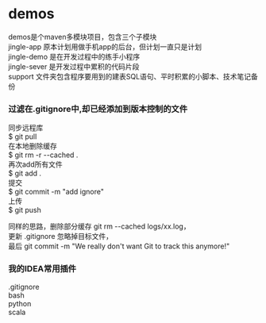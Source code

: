 # demos
demos是个maven多模块项目，包含三个子模块  
jingle-app 原本计划用做手机app的后台，但计划一直只是计划  
jingle-demo 是在开发过程中的练手小程序  
jingle-sever 是开发过程中累积的代码片段  
support 文件夹包含程序要用到的建表SQL语句、平时积累的小脚本、技术笔记备份

### 过滤在.gitignore中,却已经添加到版本控制的文件
同步远程库  
$ git pull  
在本地删除缓存  
$ git rm -r --cached .  
再次add所有文件  
$ git add .  
提交  
$ git commit -m "add ignore"  
上传  
$ git push  
  
同样的思路，删除部分缓存
git rm --cached logs/xx.log，  
更新 .gitignore 忽略掉目标文件，  
最后 git commit -m "We really don't want Git to track this anymore!"

### 我的IDEA常用插件
.gitignore  
bash  
python  
scala  
